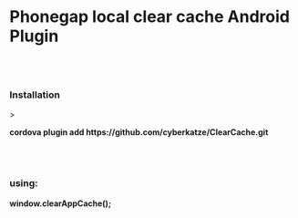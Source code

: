 <h1>Phonegap local clear cache Android Plugin</h1>
<br/><br/>
<h3>Installation</h3>>
<p><b>cordova plugin add https://github.com/cyberkatze/ClearCache.git</b></p>
<br/><br/>
<h3>using:</h3>
<p><b>window.clearAppCache();</b></p>
